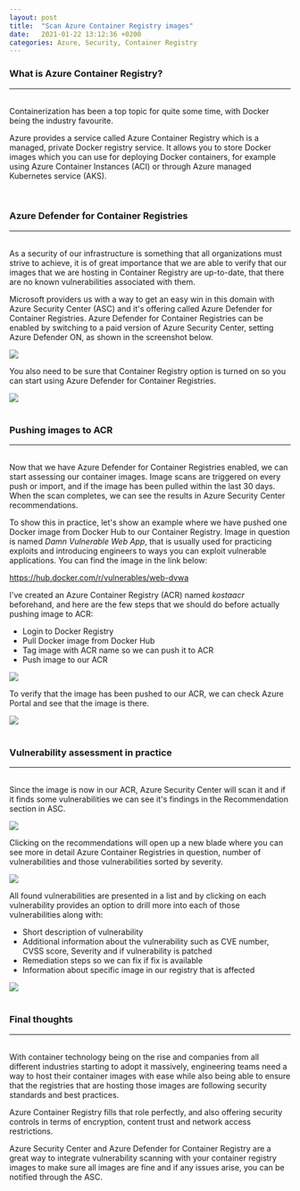 ```yaml
---
layout: post
title:  "Scan Azure Container Registry images"
date:   2021-01-22 13:12:36 +0200
categories: Azure, Security, Container Registry
---
```


### What is Azure Container Registry?
----------------------------------

\
Containerization has been a top topic for quite some time, with Docker being the industry favourite.

Azure provides a service called Azure Container Registry which is a managed, private Docker registry service. It allows you to store Docker images which you can use for deploying Docker containers, for example using Azure Container Instances (ACI) or through Azure managed Kubernetes service (AKS).

<br>

### Azure Defender for Container Registries
----------------------------------

\
As a security of our infrastructure is something that all organizations must strive to achieve, it is of great importance that we are able to verify that our images that we are hosting in Container Registry are up-to-date, that there are no known vulnerabilities associated with them.

Microsoft providers us with a way to get an easy win in this domain with Azure Security Center (ASC) and it's offering called Azure Defender for Container Registries. Azure Defender for Container Registries can be enabled by switching to a paid version of Azure Security Center, setting Azure Defender ON, as shown in the screenshot below.

<img src="https://infrasecurity.xyz/media/ascdefender.PNG" style="display: block; margin: auto;" />

You also need to be sure that Container Registry option is turned on so you can start using Azure Defender for Container Registries.

<img src="https://infrasecurity.xyz/media/ascdefender2.PNG" style="display: block; margin: auto;" />

<br>

### Pushing images to ACR
----------------------------------

\
Now that we have Azure Defender for Container Registries enabled, we can start assessing our container images. Image scans are triggered on every push or import, and if the image has been pulled within the last 30 days. When the scan completes, we can see the results in Azure Security Center recommendations.

To show this in practice, let's show an example where we have pushed one Docker image from Docker Hub to our Container Registry. Image in question is named *Damn Vulnerable Web App*, that is usually used for practicing exploits and introducing engineers to ways you can exploit vulnerable applications. You can find the image in the link below:

<a href="https://hub.docker.com/r/vulnerables/web-dvwa">https://hub.docker.com/r/vulnerables/web-dvwa</a>

I've created an Azure Container Registry (ACR) named *kostaacr* beforehand, and here are the few steps that we should do before actually pushing image to ACR:

* Login to Docker Registry
* Pull Docker image from Docker Hub
* Tag image with ACR name so we can push it to ACR
* Push image to our ACR

<img src="https://infrasecurity.xyz/media/acr1.PNG" style="display: block; margin: auto;" />

To verify that the image has been pushed to our ACR, we can check Azure Portal and see that the image is there.

<img src="https://infrasecurity.xyz/media/acr2.PNG" style="display: block; margin: auto;" />

<br>

### Vulnerability assessment in practice
----------------------------------

\
Since the image is now in our ACR, Azure Security Center will scan it and if it finds some vulnerabilities we can see it's findings in the Recommendation section in ASC.

<img src="https://infrasecurity.xyz/media/asc1.PNG" style="display: block; margin: auto;" />

Clicking on the recommendations will open up a new blade where you can see more in detail Azure Container Registries in question, number of vulnerabilities and those vulnerabilities sorted by severity.

<img src="https://infrasecurity.xyz/media/asc2.PNG" style="display: block; margin: auto;" />

All found vulnerabilities are presented in a list and by clicking on each vulnerability provides an option to drill more into each of those vulnerabilities along with:

* Short description of vulnerability
* Additional information about the vulnerability such as CVE number, CVSS score, Severity and if vulnerability is patched
* Remediation steps so we can fix if fix is available
* Information about specific image in our registry that is affected

<img src="https://infrasecurity.xyz/media/asc3.PNG" style="display: block; margin: auto;" />

<br>

### Final thoughts
----------------------------------

\
With container technology being on the rise and companies from all different industries starting to adopt it massively, engineering teams need a way to host their container images with ease while also being able to ensure that the registries that are hosting those images are following security standards and best practices.

Azure Container Registry fills that role perfectly, and also offering security controls in terms of encryption, content trust and network access restrictions.

Azure Security Center and Azure Defender for Container Registry are a great way to integrate vulnerability scanning with your container registry images to make sure all images are fine and if any issues arise, you can be notified through the ASC.
